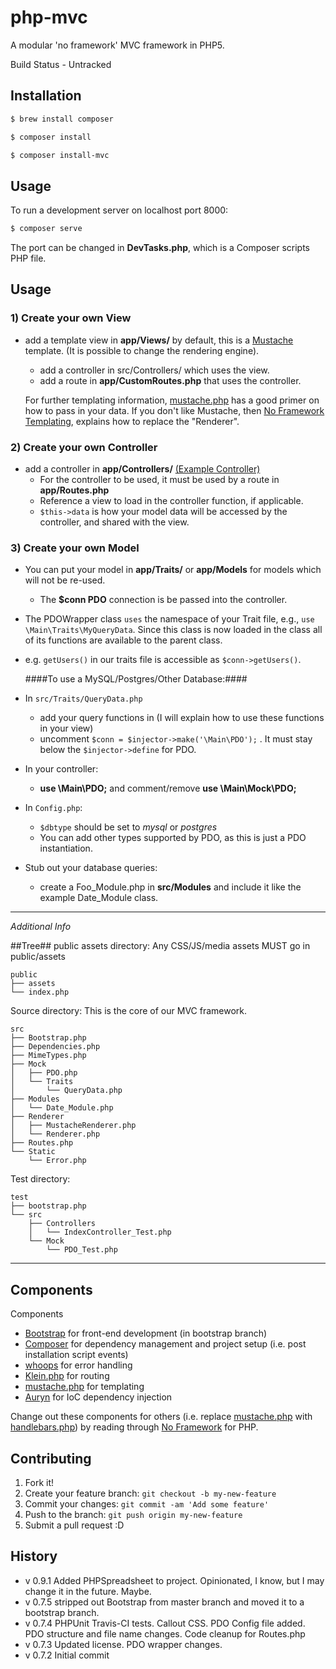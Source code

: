 # php-mvc

A modular 'no framework' MVC framework in PHP5.

Build Status - Untracked

## Installation

```sh
$ brew install composer
```

```sh
$ composer install
```

```sh
$ composer install-mvc
```
## Usage
To run a development server on localhost port 8000:
```sh
$ composer serve
```
The port can be changed in **DevTasks.php**, which is a Composer scripts PHP file.

## Usage ##
### 1) Create your own View ###
- add a template view in **app/Views/** by default, this is a [Mustache]() template. (It is possible to change the rendering engine).
    - add a controller in src/Controllers/ which uses the view.
    - add a route in **app/CustomRoutes.php** that uses the controller.

    For further templating information, [mustache.php] has a good primer on how to pass in your data. If you don't like Mustache, then [No Framework Templating], explains how to replace the "Renderer".

### 2) Create your own Controller ###
- add a controller in **app/Controllers/** [(Example Controller)](https://gist.github.com/funkytaco/87fd34b5ef863ebbc120)
    - For the controller to be used, it must be used by a route in  **app/Routes.php**
    - Reference a view to load in the controller function, if applicable.
    - `$this->data` is how your model data will be accessed by the controller, and shared with the view.


### 3) Create your own Model ###
 - You can put your model in **app/Traits/** or **app/Models** for models which will not be re-used.
    - The **$conn PDO** connection is be passed into the controller.
 - The PDOWrapper class `uses` the namespace of your Trait file, e.g.,
`use \Main\Traits\MyQueryData`. Since this class is now loaded in the class all of its functions are available to the parent class.
- e.g. `getUsers()` in our traits file is accessible as `$conn->getUsers()`.

    ####To use a MySQL/Postgres/Other Database:####
- In `src/Traits/QueryData.php`
    - add your query functions in  (I will explain how to use these functions in your view)
    - uncomment `$conn = $injector->make('\Main\PDO');` . It must stay below the `$injector->define` for PDO.
- In your controller:
    -  **use \Main\PDO;** and comment/remove **use \Main\Mock\PDO;**
- In `Config.php`:
    - `$dbtype` should be set to *mysql* or *postgres*
    - You can add other types supported by PDO, as this is just a PDO instantiation.
- Stub out your database queries:
    - create a Foo_Module.php in **src/Modules** and include it like the example Date_Module class.




***
*Additional Info*

##Tree##
public assets directory:
Any CSS/JS/media assets MUST go in public/assets

    public
    ├── assets
    └── index.php


Source directory:
This is the core of our MVC framework.

    src
    ├── Bootstrap.php
    ├── Dependencies.php
    ├── MimeTypes.php
    ├── Mock
    │   ├── PDO.php
    │   └── Traits
    │       └── QueryData.php
    ├── Modules
    │   └── Date_Module.php
    ├── Renderer
    │   ├── MustacheRenderer.php
    │   └── Renderer.php
    ├── Routes.php
    └── Static
        └── Error.php
Test directory:

    test
    ├── bootstrap.php
    └── src
        ├── Controllers
        │   └── IndexController_Test.php
        └── Mock
            └── PDO_Test.php


***

## Components

Components
  - [Bootstrap] for front-end development (in bootstrap branch)
  - [Composer] for dependency management and project setup (i.e. post installation script events)
  - [whoops] for error handling
  - [Klein.php] for routing
  - [mustache.php] for templating
  - [Auryn] for IoC dependency injection

Change out these components for others (i.e. replace [mustache.php] with [handlebars.php]) by reading through [No Framework] for PHP.

## Contributing

1. Fork it!
2. Create your feature branch: `git checkout -b my-new-feature`
3. Commit your changes: `git commit -am 'Add some feature'`
4. Push to the branch: `git push origin my-new-feature`
5. Submit a pull request :D

## History
  - v 0.9.1 Added PHPSpreadsheet to project. Opinionated, I know, but I may change it in the future. Maybe.
  - v 0.7.5 stripped out Bootstrap from master branch and moved it to a bootstrap branch.
  - v 0.7.4 PHPUnit Travis-CI tests. Callout CSS. PDO Config file added. PDO structure and file name changes. Code cleanup for Routes.php
  - v 0.7.3 Updated license. PDO wrapper changes.
  - v 0.7.2 Initial commit



[Bootstrap]:http://www.getbootstrap.com/
[Composer]:https://getcomposer.org/
[whoops]:https://github.com/filp/whoops/
[Klein.php]:https://github.com/chriso/klein.php/
[mustache.php]:https://github.com/bobthecow/mustache.php
[handlebars.php]:https://github.com/XaminProject/handlebars.php/
[Auryn]:https://github.com/rdlowrey/Auryn/
[No Framework]:https://github.com/PatrickLouys/no-framework-tutorial/
[No Framework Templating]: https://github.com/PatrickLouys/no-framework-tutorial/blob/master/09-templating.md
[@PatrickLouys]:https://github.com/PatrickLuoys/

